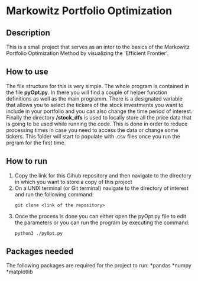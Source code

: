 # Markowitz Portfolio Optimization

## Description
This is a small project that serves as an intor to the basics of the Markowitz Portfolio Optimization Method by visualizing the 'Efficient Frontier'.

## How to use
The file structure for this is very simple. The whole program is contained in the file **pyOpt.py**. In there you will find a couple of helper function definitions as well as the main programm. There is a designated variable that allows you to select the tickers of the stock investments you want to include in your portfolio and you can also change the time period of interest. 
Finally the directory **/stock_dfs** is used to locally store all the price data that is going to be used while running the code. This is done in order to reduce processing times in case you need to access the data or change some tickers. This folder will start to populate with .csv files once you run the prgram for the first time. 

## How to run
1. Copy the link for this Gihub repository and then navigate to the directory in which you want to store a copy of this project
2. On a UNIX terminal (or Git terminal) navigate to the directory of interest and run the following command:
    ```
    git clone <link of the repository>
    ```
3. Once the process is done you can either open the pyOpt.py file to edit the parameters or you can run the program by executing the command:
    ```
    python3 ./pyOpt.py
    ```

## Packages needed
The following packages are required for the project to run:
*pandas
*numpy
*matplotlib
